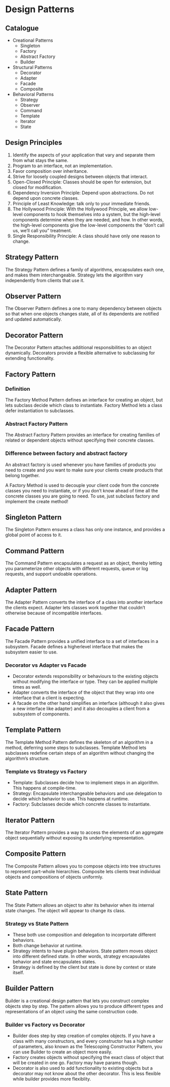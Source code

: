 # Design Patterns

## Catalogue

- Creational Patterns
  - Singleton
  - Factory
  - Abstract Factory
  - Builder
- Structural Patterns
  - Decorator
  - Adapter
  - Facade
  - Composite
- Behavioral Patterns
  - Strategy
  - Observer
  - Command
  - Template
  - Iterator
  - State

## Design Principles

1. Identify the aspects of your application that vary and separate them from what stays the same.
2. Program to an interface, not an implementation.
3. Favor composition over inheritance.
4. Strive for loosely coupled designs between objects that interact.
5. Open-Closed Principle: Classes should be open for extension, but closed for modification.
6. Dependency Inversion Principle: Depend upon abstractions. Do not depend upon concrete classes.
7. Principle of Least Knowledge: talk only to your immediate friends.
8. The Hollywood Principle: With the Hollywood Principle, we allow low-level components to hook themselves into a system, but the high-level components determine when they are needed, and how. In other words, the high-level components give the low-level components the “don’t call us, we’ll call you” treatment.
9. Single Responsibility Principle: A class should have only one reason to change.

## Strategy Pattern

The Strategy Pattern defines a family of algorithms, encapsulates each one, and makes them interchangeable. Strategy lets the algorithm vary independently from clients that use it.

## Observer Pattern

The Observer Pattern defines a one to many dependency between objects so that when one objects changes state, all of its dependents are notified and updated automatically.

## Decorator Pattern

The Decorator Pattern attaches additional responsibilities to an object dynamically. Decorators provide a flexible alternative to subclassing for extending functionality.

## Factory Pattern

### Definition

The Factory Method Pattern defines an interface for creating an object, but lets subclass decide which class to instantiate. Factory Method lets a class defer instantiation to subclasses.

### Abstract Factory Pattern

The Abstract Factory Pattern provides an interface for creating families of related or dependent objects without specifying their concrete classes.

### Difference between factory and abstract factory

An abstract factory is used whenever you have families of products you need to create and you want to make sure your clients create products that belong together.

A Factory Method is used to decouple your client code from the concrete classes you need to instantiate, or if you don’t know ahead of time all the concrete classes you are going to need. To use, just subclass factory and implement the create method!

## Singleton Pattern

The Singleton Pattern ensures a class has only one instance, and provides a global point of access to it.

## Command Pattern

The Command Pattern encapsulates a request as an object, thereby letting you parameterize other objects with different requests, queue or log requests, and support undoable operations.

## Adapter Pattern

The Adapter Pattern converts the interface of a class into another interface the clients expect. Adapter lets classes work together that couldn’t otherwise because of incompatible interfaces.

## Facade Pattern

The Facade Pattern provides a unified interface to a set of interfaces in a subsystem. Facade defines a higherlevel interface that makes the subsystem easier to use.

### Decorator vs Adapter vs Facade

- Decorator extends responsibility or behaviours to the existing objects without modifying the interface or type. They can be applied multiple times as well.
- Adapter converts the interface of the object that they wrap into one interface that a client is expecting.
- A facade on the other hand simplifies an interface (although it also gives a new interface like adapter) and it also decouples a client from a subsystem of components.

## Template Pattern

The Template Method Pattern defines the skeleton of an algorithm in a method, deferring some steps to subclasses. Template Method lets subclasses redefine certain steps of an algorithm without changing the algorithm’s structure.

### Template vs Strategy vs Factory

- Template: Subclasses decide how to implement steps in an algorithm. This happens at compile-time.
- Strategy: Encapsulate interchangeable behaviors and use delegation to decide which behavior to use. This happens at runtime.
- Factory: Subclasses decide which concrete classes to instantiate.

## Iterator Pattern

The Iterator Pattern provides a way to access the elements of an aggregate object sequentially without exposing its underlying representation.

## Composite Pattern

The Composite Pattern allows you to compose objects into tree structures to represent part-whole hierarchies. Composite lets clients treat individual objects and compositions of objects uniformly.

## State Pattern

The State Pattern allows an object to alter its behavior when its internal state changes. The object will appear to change its class.

### Strategy vs State Pattern

- These both use composition and delegation to incorportate different behaviors.
- Both change behavior at runtime.
- Strategy intents to have plugin behaviors. State pattern moves object into different defined state. In other words, strategy encapsulates behavior and state encapsulates states.
- Strategy is defined by the client but state is done by context or state itself.

## Builder Pattern

Builder is a creational design pattern that lets you construct complex objects step by step. The pattern allows you to produce different types and representations of an object using the same construction code.

### Builder vs Factory vs Decorator

- Builder does step by step creation of complex objects.  If you have a class with many constructors, and every constructor has a high number of parameters, also known as the Telescoping Constructor Pattern, you can use Builder to create an object more easily.
- Factory creates objects without specifying the exact class of object that will be created in one go. Factory may have params though.
- Decorator is also used to add functionality to existing objects but a decorator may not know about the other decorator. This is less flexible while builder provides more flexiblity.
